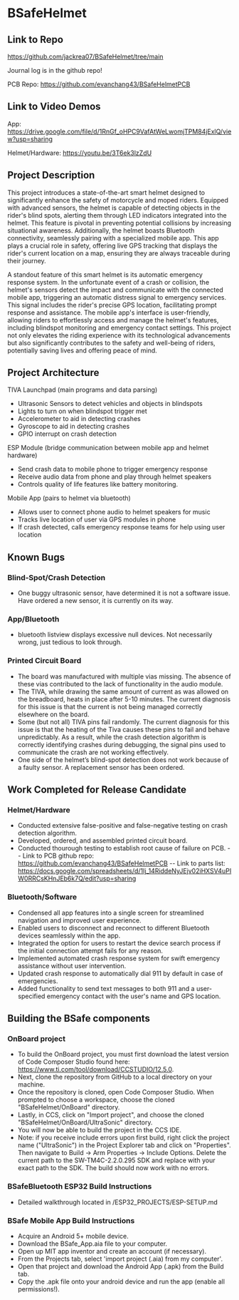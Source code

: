 # BSafeHelmet
## Link to Repo
https://github.com/jackrea07/BSafeHelmet/tree/main

Journal log is in the github repo!

PCB Repo: https://github.com/evanchang43/BSafeHelmetPCB
## Link to Video Demos
App: https://drive.google.com/file/d/1RnGf_oHPC9VafAtWeLwomjTPM84jExlQ/view?usp=sharing

Helmet/Hardware: https://youtu.be/3T6ek3lzZdU

## Project Description
This project introduces a state-of-the-art smart helmet designed to significantly enhance the safety of motorcycle and moped riders. Equipped with advanced sensors, the helmet is capable of detecting objects in the rider's blind spots, alerting them through LED indicators integrated into the helmet. This feature is pivotal in preventing potential collisions by increasing situational awareness. Additionally, the helmet boasts Bluetooth connectivity, seamlessly pairing with a specialized mobile app. This app plays a crucial role in safety, offering live GPS tracking that displays the rider's current location on a map, ensuring they are always traceable during their journey.

A standout feature of this smart helmet is its automatic emergency response system. In the unfortunate event of a crash or collision, the helmet's sensors detect the impact and communicate with the connected mobile app, triggering an automatic distress signal to emergency services. This signal includes the rider's precise GPS location, facilitating prompt response and assistance. The mobile app's interface is user-friendly, allowing riders to effortlessly access and manage the helmet's features, including blindspot monitoring and emergency contact settings. This project not only elevates the riding experience with its technological advancements but also significantly contributes to the safety and well-being of riders, potentially saving lives and offering peace of mind.

## Project Architecture

TIVA Launchpad (main programs and data parsing)
- Ultrasonic Sensors to detect vehicles and objects in blindspots
- Lights to turn on when blindspot trigger met
- Accelerometer to aid in detecting crashes
- Gyroscope to aid in detecting crashes
- GPIO interrupt on crash detection
  
ESP Module (bridge communication between mobile app and helmet hardware)
- Send crash data to mobile phone to trigger emergency response
- Receive audio data from phone and play through helmet speakers
- Controls quality of life features like battery monitoring. 

Mobile App (pairs to helmet via bluetooth)
- Allows user to connect phone audio to helmet speakers for music
- Tracks live location of user via GPS modules in phone
- If crash detected, calls emergency response teams for help using user location

## Known Bugs
### Blind-Spot/Crash Detection
- One buggy ultrasonic sensor, have determined it is not a software issue. Have ordered a new sensor, it is currently on its way.

### App/Bluetooth
- bluetooth listview displays excessive null devices. Not necessarily wrong, just tedious to look through.

### Printed Circuit Board
- The board was manufactured with multiple vias missing. The absence of these vias contributed to the lack of functionality in the audio module. 
- The TIVA, while drawing the same amount of current as was allowed on the breadboard, heats in place after 5-10 minutes. The current diagnosis for this issue is that the current is not being managed correctly elsewhere on the board. 
- Some (but not all) TIVA pins fail randomly. The current diagnosis for this issue is that the heating of the Tiva causes these pins to fail and behave unpredictably. As a result, while the crash detection algorithm is correctly identifying crashes during debugging, the signal pins used to communicate the crash are not working effectively. 
- One side of the helmet’s blind-spot detection does not work because of a faulty sensor. A replacement sensor has been ordered. 

## Work Completed for Release Candidate
### Helmet/Hardware
- Conducted extensive false-positive and false-negative testing on crash detection algorithm.
- Developed, ordered, and assembled printed circuit board.
- Conducted thourough testing to establish root cause of failure on PCB.
-- Link to PCB github repo: https://github.com/evanchang43/BSafeHelmetPCB
-- Link to parts list: https://docs.google.com/spreadsheets/d/1Ij_14RiddeNyJEjv02iHXSV4uPIW0RRCsKHnJEb6k7Q/edit?usp=sharing 
### Bluetooth/Software
- Condensed all app features into a single screen for streamlined navigation and improved user experience.
- Enabled users to disconnect and reconnect to different Bluetooth devices seamlessly within the app.
- Integrated the option for users to restart the device search process if the initial connection attempt fails for any reason.
- Implemented automated crash response system for swift emergency assistance without user intervention.
- Updated crash response to automatically dial 911 by default in case of emergencies.
- Added functionality to send text messages to both 911 and a user-specified emergency contact with the user's name and GPS location.

## Building the BSafe components
### OnBoard project
- To build the OnBoard project, you must first download the latest version of Code Composer Studio found here: https://www.ti.com/tool/download/CCSTUDIO/12.5.0.
- Next, clone the repository from GitHub to a local directory on your machine.
- Once the repository is cloned, open Code Composer Studio. When prompted to choose a workspace, choose the cloned "BSafeHelmet/OnBoard" directory.
- Lastly, in CCS, click on "Import project", and choose the cloned "BSafeHelmet/OnBoard/UltraSonic" directory.
- You will now be able to build the project in the CCS IDE.
- Note: if you receive include errors upon first build, right click the project name ("UltraSonic") in the Project Explorer tab and click on "Properties". Then navigate to Build -> Arm Properties -> Include Options. Delete the current path to the SW-TM4C-2.2.0.295 SDK and replace with your exact path to the SDK. The build should now work with no errors.

### BSafeBluetooth ESP32 Build Instructions
- Detailed walkthrough located in /ESP32_PROJECTS/ESP-SETUP.md

### BSafe Mobile App Build Instructions
- Acquire an Android 5+ mobile device.
- Download the BSafe_App.aia file to your computer.
- Open up MIT app inventor and create an account (if necessary).
- From the Projects tab, select 'import project (.aia) from my computer'.
- Open that project and download the Android App (.apk) from the Build tab.
- Copy the .apk file onto your android device and run the app (enable all permissions!).
